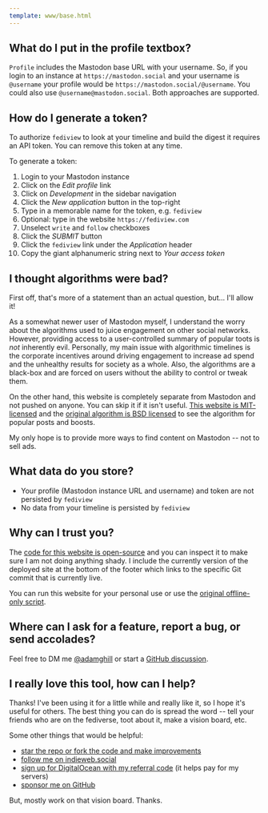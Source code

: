 ```yaml
---
template: www/base.html
---
```


## What do I put in the profile textbox?

`Profile` includes the Mastodon base URL with your username. So, if you login to an instance at `https://mastodon.social` and your username is `@username` your profile would be `https://mastodon.social/@username`. You could also use `@username@mastodon.social`. Both approaches are supported.

## How do I generate a token?

To authorize `fediview` to look at your timeline and build the digest it requires an API token. You can remove this token at any time.

To generate a token: 
1. Login to your Mastodon instance
1. Click on the *Edit profile* link
1. Click on *Development* in the sidebar navigation
1. Click the *New application* button in the top-right
1. Type in a memorable name for the token, e.g. `fediview`
1. Optional: type in the website `https://fediview.com`
1. Unselect `write` and `follow` checkboxes
1. Click the *SUBMIT* button
1. Click the `fediview` link under the *Application* header
1. Copy the giant alphanumeric string next to *Your access token*

## I thought algorithms were bad?

First off, that's more of a statement than an actual question, but... I'll allow it!

As a somewhat newer user of Mastodon myself, I understand the worry about the algorithms used to juice engagement on other social networks. However, providing access to a user-controlled summary of popular toots is *not* inherently evil. Personally, my main issue with algorithmic timelines is the corporate incentives around driving engagement to increase ad spend and the unhealthy results for society as a whole. Also, the algorithms are a black-box and are forced on users without the ability to control or tweak them.

On the other hand, this website is completely separate from Mastodon and not pushed on anyone. You can skip it if it isn't useful. [This website is MIT-licensed](https://github.com/adamghill/fediview) and the [original algorithm is BSD licensed](https://github.com/hodgesmr/mastodon_digest) to see the algorithm for popular posts and boosts.

My only hope is to provide more ways to find content on Mastodon -- not to sell ads.

## What data do you store?

- Your profile (Mastodon instance URL and username) and token are not persisted by `fediview`
- No data from your timeline is persisted by `fediview`

## Why can I trust you?

The [code for this website is open-source](https://github.com/adamghill/fediview) and you can inspect it to make sure I am not doing anything shady. I include the currently version of the deployed site at the bottom of the footer which links to the specific Git commit that is currently live.

You can run this website for your personal use or use the [original offline-only script](https://github.com/hodgesmr/mastodon_digest).

## Where can I ask for a feature, report a bug, or send accolades?

Feel free to DM me [@adamghill](https://indieweb.social/@adamghill) or start a [GitHub discussion](https://github.com/adamghill/fediview/discussions).

## I really love this tool, how can I help?

Thanks! I've been using it for a little while and really like it, so I hope it's useful for others. The best thing you can do is spread the word -- tell your friends who are on the fediverse, toot about it, make a vision board, etc.

Some other things that would be helpful:

- [star the repo or fork the code and make improvements](https://github.com/adamghill/fediview)
- [follow me on indieweb.social](https://indieweb.social/@adamghill)
- [sign up for DigitalOcean with my referral code](https://m.do.co/c/617d629f56c0) (it helps pay for my servers)
- [sponsor me on GitHub](https://github.com/sponsors/adamghill)

But, mostly work on that vision board. Thanks.
